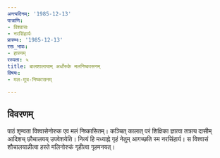 ```yaml
---
अन्त्यदिनम्: '1985-12-13'
पात्राणि:
- विश्वासः
- नरसिंहार्यः
प्रारम्भः: '1985-12-13'
रसः_भावः:
- हास्यम्
रस्यता: ५
title: बालशालायाम् अर्धोरुके मलनिष्कासनम्
विषयः:
- मल-मूत्र-निष्कासनम्

---
```


## विवरणम्
पाठं शृण्वता विश्वासेनोरुक एव मलं निष्कासितम्। कञ्चित् कालात् परं शिक्षिका ज्ञात्वा तत्रत्य दासीम् आदिशच् छौचालयय् उपवेशयेति। नित्यं हि मध्याह्ने गृहं नेतुम् आगच्छति स्म नरसिंहार्य। स विश्वासं शौचालयान्नीत्वा हस्ते मलिनोरुकं गृहीत्वा गृहमनयत्।

